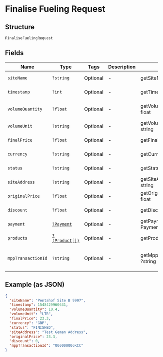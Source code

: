 
# Finalise Fueling Request

## Structure

`FinaliseFuelingRequest`

## Fields

| Name | Type | Tags | Description | Getter | Setter |
|  --- | --- | --- | --- | --- | --- |
| `siteName` | `?string` | Optional | - | getSiteName(): ?string | setSiteName(?string siteName): void |
| `timestamp` | `?int` | Optional | - | getTimestamp(): ?int | setTimestamp(?int timestamp): void |
| `volumeQuantity` | `?float` | Optional | - | getVolumeQuantity(): ?float | setVolumeQuantity(?float volumeQuantity): void |
| `volumeUnit` | `?string` | Optional | - | getVolumeUnit(): ?string | setVolumeUnit(?string volumeUnit): void |
| `finalPrice` | `?float` | Optional | - | getFinalPrice(): ?float | setFinalPrice(?float finalPrice): void |
| `currency` | `?string` | Optional | - | getCurrency(): ?string | setCurrency(?string currency): void |
| `status` | `?string` | Optional | - | getStatus(): ?string | setStatus(?string status): void |
| `siteAddress` | `?string` | Optional | - | getSiteAddress(): ?string | setSiteAddress(?string siteAddress): void |
| `originalPrice` | `?float` | Optional | - | getOriginalPrice(): ?float | setOriginalPrice(?float originalPrice): void |
| `discount` | `?float` | Optional | - | getDiscount(): ?float | setDiscount(?float discount): void |
| `payment` | [`?Payment`](../../doc/models/payment.md) | Optional | - | getPayment(): ?Payment | setPayment(?Payment payment): void |
| `products` | [`?(Product[])`](../../doc/models/product.md) | Optional | - | getProducts(): ?array | setProducts(?array products): void |
| `mppTransactionId` | `?string` | Optional | - | getMppTransactionId(): ?string | setMppTransactionId(?string mppTransactionId): void |

## Example (as JSON)

```json
{
  "siteName": "Pentahof Site B 9997",
  "timestamp": 1548429960631,
  "volumeQuantity": 10.4,
  "volumeUnit": "LTR",
  "finalPrice": 23.3,
  "currency": "GBP",
  "status": "FINISHED",
  "siteAddress": "Test Geman Address",
  "originalPrice": 23.3,
  "discount": 0,
  "mppTransactionId": "000000006KCC"
}
```


